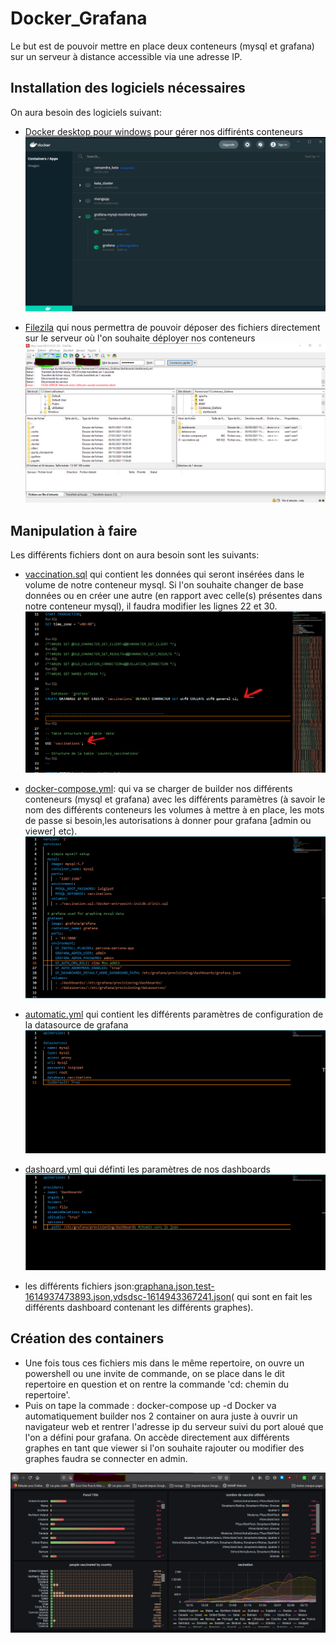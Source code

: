 # Docker_Grafana

Le but est de pouvoir mettre en place deux conteneurs (mysql et grafana) sur un serveur à distance accessible via une adresse IP.

## Installation des logiciels nécessaires

On aura besoin des logiciels suivant:
- [Docker desktop pour windows](https://www.docker.com/products/docker-desktop) pour gérer nos diffirénts conteneurs
![image](/Images/Graphana.png)

- [Filezila](https://filezilla-project.org/) qui nous permettra de pouvoir déposer des fichiers directement sur le serveur où l'on souhaite déployer nos conteneurs
![image](/Images/Filezila.png)

## Manipulation à faire

Les différents fichiers dont on aura besoin sont les suivants:

- [vaccination.sql](/vaccination.sql) qui contient les données qui seront insérées dans le volume de notre conteneur mysql. Si l'on souhaite changer de base données ou en créer  une autre (en rapport avec celle(s) présentes dans notre conteneur mysql), il faudra modifier les lignes 22 et 30.
![image](/Images/vaccination.png) 

- [docker-compose.yml](/docker-compose.yml): qui va se charger de builder nos différents conteneurs (mysql et grafana) avec les différents paramètres (à savoir le nom des différents conteneurs les volumes à mettre à en place, les mots de passe si besoin,les autorisations à donner pour grafana [admin ou viewer] etc).
![image](/Images/Docker-compose.png)

- [automatic.yml](/datasources/automatic.yml) qui contient les différents paramètres de configuration de la datasource de grafana 
![image](/Images/automatic.png)

- [dashoard.yml](/dashbords/dashboard.yml) qui définti les paramètres de nos dashboards
![image](/Images/dashboard-config.png)

- les différents fichiers json:[graphana.json](/dashboards/grafana.json),[test-1614937473893.json](/dashboards/test-1614937473893.json),[vdsdsc-1614943367241.json](/dashboards/vdsdsc-1614943367241.json)( qui sont en fait les différents dashboard contenant les différents graphes).

## Création des containers

- Une fois tous ces fichiers mis dans le même repertoire, on ouvre un powershell ou une invite de commande, on se place dans le dit repertoire en question et on rentre la commande 'cd: chemin du repertoire'. 
- Puis on tape la commade : docker-compose up -d
Docker va automatiquement builder nos 2 container on aura juste à ouvrir un navigateur web et rentrer l'adresse ip du serveur suivi du port aloué que l'on a défini pour grafana. On accède directement aux différents graphes en tant que viewer si l'on souhaite rajouter ou modifier des graphes faudra se connecter en admin.

![image](/Images/dashboard.png)




